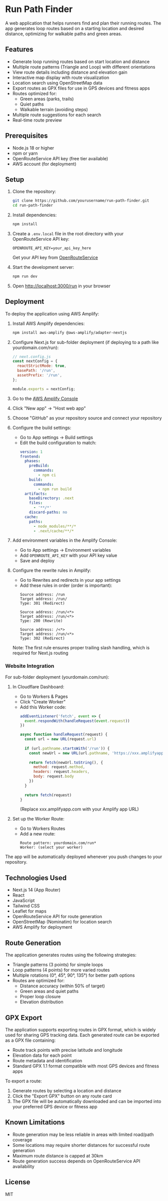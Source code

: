 # Run Path Finder

A web application that helps runners find and plan their running routes. The app generates loop routes based on a starting location and desired distance, optimizing for walkable paths and green areas.

## Features

- Generate loop running routes based on start location and distance
- Multiple route patterns (Triangle and Loop) with different orientations
- View route details including distance and elevation gain
- Interactive map display with route visualization
- Location search using OpenStreetMap data
- Export routes as GPX files for use in GPS devices and fitness apps
- Routes optimized for:
  - Green areas (parks, trails)
  - Quiet paths
  - Walkable terrain (avoiding steps)
- Multiple route suggestions for each search
- Real-time route preview

## Prerequisites

- Node.js 18 or higher
- npm or yarn
- OpenRouteService API key (free tier available)
- AWS account (for deployment)

## Setup

1. Clone the repository:
   ```bash
   git clone https://github.com/yourusername/run-path-finder.git
   cd run-path-finder
   ```

2. Install dependencies:
   ```bash
   npm install
   ```

3. Create a `.env.local` file in the root directory with your OpenRouteService API key:
   ```
   OPENROUTE_API_KEY=your_api_key_here
   ```
   Get your API key from [OpenRouteService](https://openrouteservice.org/)

4. Start the development server:
   ```bash
   npm run dev
   ```

5. Open [http://localhost:3000/run](http://localhost:3000/run) in your browser

## Deployment

To deploy the application using AWS Amplify:

1. Install AWS Amplify dependencies:
   ```bash
   npm install aws-amplify @aws-amplify/adapter-nextjs
   ```

2. Configure Next.js for sub-folder deployment (if deploying to a path like yourdomain.com/run):
   ```js
   // next.config.js
   const nextConfig = {
     reactStrictMode: true,
     basePath: '/run',
     assetPrefix: '/run',
   };

   module.exports = nextConfig;
   ```

3. Go to the [AWS Amplify Console](https://console.aws.amazon.com/amplify/home)

4. Click "New app" → "Host web app"

5. Choose "GitHub" as your repository source and connect your repository

6. Configure the build settings:
   - Go to App settings → Build settings
   - Edit the build configuration to match:
     ```yaml
     version: 1
     frontend:
       phases:
         preBuild:
           commands:
             - npm ci
         build:
           commands:
             - npm run build
       artifacts:
         baseDirectory: .next
         files:
           - '**/*'
         discard-paths: no
       cache:
         paths:
           - node_modules/**/*
           - .next/cache/**/*
     ```

7. Add environment variables in the Amplify Console:
   - Go to App settings → Environment variables
   - Add `OPENROUTE_API_KEY` with your API key value
   - Save and deploy

8. Configure the rewrite rules in Amplify:
   - Go to Rewrites and redirects in your app settings
   - Add these rules in order (order is important):
     ```
     Source address: /run
     Target address: /run/
     Type: 301 (Redirect)
     ```
     ```
     Source address: /run/<*>
     Target address: /run/<*>
     Type: 200 (Rewrite)
     ```
     ```
     Source address: /<*>
     Target address: /run/<*>
     Type: 302 (Redirect)
     ```
   Note: The first rule ensures proper trailing slash handling, which is required for Next.js routing

### Website Integration

For sub-folder deployment (yourdomain.com/run):

1. In Cloudflare Dashboard:
   - Go to Workers & Pages
   - Click "Create Worker"
   - Add this Worker code:
     ```js
     addEventListener('fetch', event => {
       event.respondWith(handleRequest(event.request))
     })
     
     async function handleRequest(request) {
       const url = new URL(request.url)
       
       if (url.pathname.startsWith('/run')) {
         const newUrl = new URL(url.pathname, 'https://xxx.amplifyapp.com')
         
         return fetch(newUrl.toString(), {
           method: request.method,
           headers: request.headers,
           body: request.body
         })
       }
       
       return fetch(request)
     }
     ```
     (Replace xxx.amplifyapp.com with your Amplify app URL)

2. Set up the Worker Route:
   - Go to Workers Routes
   - Add a new route:
     ```
     Route pattern: yourdomain.com/run*
     Worker: (select your worker)
     ```

The app will be automatically deployed whenever you push changes to your repository.

## Technologies Used

- Next.js 14 (App Router)
- React
- JavaScript
- Tailwind CSS
- Leaflet for maps
- OpenRouteService API for route generation
- OpenStreetMap (Nominatim) for location search
- AWS Amplify for deployment

## Route Generation

The application generates routes using the following strategies:
- Triangle patterns (3 points) for simple loops
- Loop patterns (4 points) for more varied routes
- Multiple rotations (0°, 45°, 90°, 135°) for better path options
- Routes are optimized for:
  - Distance accuracy (within 50% of target)
  - Green areas and quiet paths
  - Proper loop closure
  - Elevation distribution

## GPX Export

The application supports exporting routes in GPX format, which is widely used for sharing GPS tracking data. Each generated route can be exported as a GPX file containing:
- Route track points with precise latitude and longitude
- Elevation data for each point
- Route metadata and identification
- Standard GPX 1.1 format compatible with most GPS devices and fitness apps

To export a route:
1. Generate routes by selecting a location and distance
2. Click the "Export GPX" button on any route card
3. The GPX file will be automatically downloaded and can be imported into your preferred GPS device or fitness app

## Known Limitations

- Route generation may be less reliable in areas with limited road/path coverage
- Some locations may require shorter distances for successful route generation
- Maximum route distance is capped at 30km
- Route generation success depends on OpenRouteService API availability

## License

MIT
